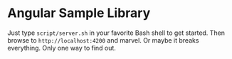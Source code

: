# Angular Sample Library

Just type `script/server.sh` in your favorite Bash shell to get started. Then browse to `http://localhost:4200` and marvel. Or maybe it breaks everything. Only one way to find out.
